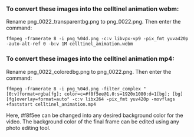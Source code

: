 ### To convert these images into the celltinel animation webm:

Rename png_0022_transparentbg.png to png_0022.png. Then enter the command:

```
ffmpeg -framerate 8 -i png_%04d.png -c:v libvpx-vp9 -pix_fmt yuva420p -auto-alt-ref 0 -b:v 1M celltinel_animation.webm
```
### To convert these images into the celltinel animation mp4:

Rename png_0022_coloredbg.png to png_0022.png. Then enter the command:

```
ffmpeg -framerate 8 -i png_%04d.png -filter_complex "[0:v]format=rgba[fg]; color=c=#f8f5ee@1.0:s=1920x1080:d=1[bg]; [bg][fg]overlay=format=auto" -c:v libx264 -pix_fmt yuv420p -movflags +faststart celltinel_animation.mp4
```

Here, #f8f5ee can be changed into any desired background color for the video. The background color of the final frame can be edited using any photo editing tool.
